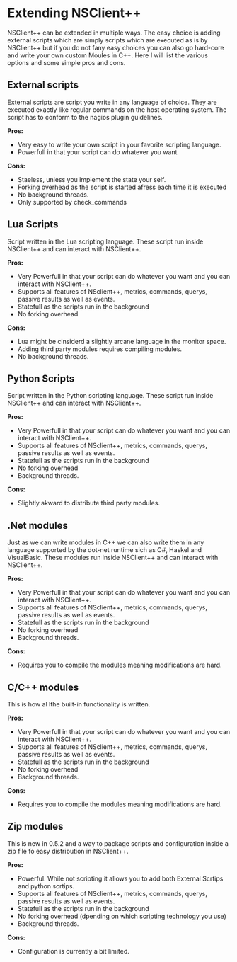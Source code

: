 # Extending NSClient++

NSClient++ can be extended in multiple ways.
The easy choice is adding external scripts which are simply scripts which are executed as is by NSClient++ but if you do not fany easy choices you can also go hard-core and write your own custom Moules in C++. Here I will list the various options and some simple pros and cons.

## External scripts

External scripts are script you write in any language of choice.
They are executed exactly like regular commands on the host operating system.
The script has to conform to the nagios plugin guidelines.

**Pros:**

- Very easy to write your own script in your favorite scripting language.
- Powerfull in that your script can do whatever you want

**Cons:**

- Staeless, unless you implement the state your self.
- Forking overhead as the script is started afress each time it is executed
- No background threads.
- Only supported by check_commands

## Lua Scripts

Script written in the Lua scripting language.
These script run inside NSClient++ and can interact with NSClient++.

**Pros:**

- Very Powerfull in that your script can do whatever you want and you can interact with NSClient++.
- Supports all features of NSclient++, metrics, commands, querys, passive results as well as events.
- Statefull as the scripts run in the background
- No forking overhead

**Cons:**

- Lua might be cinsiderd a slightly arcane language in the monitor space.
- Adding third party modules requires compiling modules.
- No background threads.

## Python Scripts

Script written in the Python scripting language.
These script run inside NSClient++ and can interact with NSClient++.

**Pros:**

- Very Powerfull in that your script can do whatever you want and you can interact with NSClient++.
- Supports all features of NSclient++, metrics, commands, querys, passive results as well as events.
- Statefull as the scripts run in the background
- No forking overhead
- Background threads.

**Cons:**

- Slightly akward to distribute third party modules.

## .Net modules

Just as we can write modules in C++ we can also write them in any language supported by the dot-net runtime sich as C#, Haskel and VisualBasic.
These modules run inside NSClient++ and can interact with NSClient++.

**Pros:**

- Very Powerfull in that your script can do whatever you want and you can interact with NSClient++.
- Supports all features of NSclient++, metrics, commands, querys, passive results as well as events.
- Statefull as the scripts run in the background
- No forking overhead
- Background threads.

**Cons:**

- Requires you to compile the modules meaning modifications are hard.

## C/C++ modules

This is how al lthe built-in functionality is written.

**Pros:**

- Very Powerfull in that your script can do whatever you want and you can interact with NSClient++.
- Supports all features of NSclient++, metrics, commands, querys, passive results as well as events.
- Statefull as the scripts run in the background
- No forking overhead
- Background threads.

**Cons:**

- Requires you to compile the modules meaning modifications are hard.

## Zip modules

This is new in 0.5.2 and a way to package scripts and configuration inside a zip file fo easy distribution in NSClient++.

**Pros:**

- Powerful: While not scripting it allows you to add both External Scrtips and python scrtips.
- Supports all features of NSclient++, metrics, commands, querys, passive results as well as events.
- Statefull as the scripts run in the background
- No forking overhead (dpending on which scripting technology you use)
- Background threads.

**Cons:**

- Configuration is currently a bit limited.
